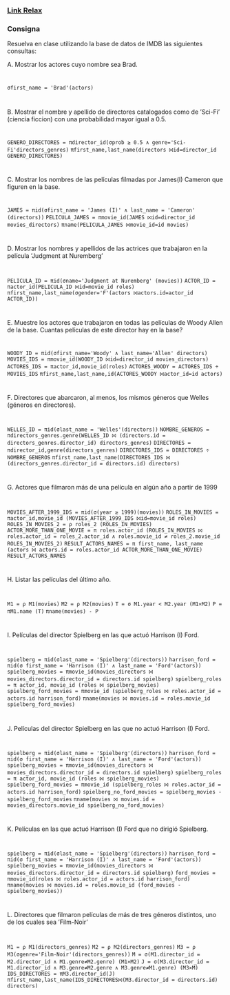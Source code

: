 ### [Link Relax](https://dbis-uibk.github.io/relax/calc/gist/552932a29392f8272951e01ada813ae1/imdbsample/0)

### Consigna
Resuelva en clase utilizando la base de datos de IMDB las siguientes consultas:

A. Mostrar los actores cuyo nombre sea Brad.
#
`σfirst_name = 'Brad'(actors)`
#
B. Mostrar el nombre y apellido de directores catalogados como de ’Sci-Fi’ (ciencia ficcion)
con una probabilidad mayor igual a 0.5.
#
`GENERO_DIRECTORES = πdirector_id(σprob ≥ 0.5 ∧ genre='Sci-Fi'directors_genres)`
`πfirst_name,last_name(directors ⨝id=director_id GENERO_DIRECTORES)`
#
C. Mostrar los nombres de las películas filmadas por James(I) Cameron que figuren en la
base.
#
`JAMES = πid(σfirst_name = 'James (I)' ∧ last_name = 'Cameron' (directors))`
`PELICULA_JAMES = πmovie_id(JAMES ⨝id=director_id movies_directors)`
`πname(PELICULA_JAMES ⨝movie_id=id movies)`
#
D. Mostrar los nombres y apellidos de las actrices que trabajaron en la película ’Judgment
at Nuremberg’
#
`PELICULA_ID = πid(σname='Judgment at Nuremberg' (movies))`
`ACTOR_ID = πactor_id(PELICULA_ID ⨝id=movie_id roles)`
`πfirst_name,last_name(σgender='F'(actors ⨝actors.id=actor_id ACTOR_ID))`
#
E. Muestre los actores que trabajaron en todas las películas de Woody Allen de la base.
Cuantas películas de este director hay en la base?
#
`WOODY_ID = πid(σfirst_name='Woody' ∧ last_name='Allen' directors)`
`MOVIES_IDS = πmovie_id(WOODY_ID ⨝id=director_id movies_directors)`
`ACTORES_IDS = πactor_id,movie_id(roles)`
`ACTORES_WOODY = ACTORES_IDS ÷ MOVIES_IDS`
`πfirst_name,last_name,id(ACTORES_WOODY ⨝actor_id=id actors)`
#
F. Directores que abarcaron, al menos, los mismos géneros que Welles (géneros en directores).
#
`WELLES_ID = πid(σlast_name = 'Welles'(directors))`
`NOMBRE_GENEROS = πdirectors_genres.genre(WELLES_ID ⨝ (directors.id = directors_genres.director_id) directors_genres)`
`DIRECTORES = πdirector_id,genre(directors_genres)`
`DIRECTORES_IDS = DIRECTORES ÷ NOMBRE_GENEROS`
`πfirst_name,last_name(DIRECTORES_IDS ⨝ (directors_genres.director_id = directors.id) directors)`
#
G. Actores que filmaron más de una película en algún año a partir de 1999
#
`MOVIES_AFTER_1999_IDS = πid(σ(year ≥ 1999)(movies))`
`ROLES_IN_MOVIES = πactor_id,movie_id (MOVIES_AFTER_1999_IDS ⨝id=movie_id roles)`
`ROLES_IN_MOVIES_2 = ρ roles_2 (ROLES_IN_MOVIES)`
`ACTOR_MORE_THAN_ONE_MOVIE = π roles.actor_id (ROLES_IN_MOVIES ⨝ roles.actor_id = roles_2.actor_id ∧ roles.movie_id ≠ roles_2.movie_id ROLES_IN_MOVIES_2)`
`RESULT_ACTORS_NAMES = π first_name, last_name (actors ⨝ actors.id = roles.actor_id ACTOR_MORE_THAN_ONE_MOVIE)`
`RESULT_ACTORS_NAMES`
#
H. Listar las películas del último año.
#
`M1 = ρ M1(movies)`
`M2 = ρ M2(movies)`
`T = σ M1.year < M2.year (M1⨯M2)`
`P = πM1.name (T)`
`πname(movies) - P`
#
I. Películas del director Spielberg en las que actuó Harrison (I) Ford.
#
`spielberg = πid(σlast_name = 'Spielberg'(directors))` 
`harrison_ford = πid(σ first_name = 'Harrison (I)' ∧ last_name = 'Ford'(actors))`
`spielberg_movies = πmovie_id(movies_directors ⨝ movies_directors.director_id = directors.id spielberg)`
`spielberg_roles = π actor_id, movie_id (roles ⨝ spielberg_movies)`
`spielberg_ford_movies = πmovie_id (spielberg_roles ⨝ roles.actor_id = actors.id harrison_ford)`
`πname(movies ⨝ movies.id = roles.movie_id spielberg_ford_movies)`
#
J. Películas del director Spielberg en las que no actuó Harrison (I) Ford.
#
`spielberg = πid(σlast_name = 'Spielberg'(directors))` 
`harrison_ford = πid(σ first_name = 'Harrison (I)' ∧ last_name = 'Ford'(actors))`
`spielberg_movies = πmovie_id(movies_directors ⨝ movies_directors.director_id = directors.id spielberg)`
`spielberg_roles = π actor_id, movie_id (roles ⨝ spielberg_movies)`
`spielberg_ford_movies = πmovie_id (spielberg_roles ⨝ roles.actor_id = actors.id harrison_ford)`
`spielberg_no_ford_movies = spielberg_movies - spielberg_ford_movies`
`πname(movies ⨝ movies.id = movies_directors.movie_id spielberg_no_ford_movies)`
#
K. Películas en las que actuó Harrison (I) Ford que no dirigió Spielberg.
#
`spielberg = πid(σlast_name = 'Spielberg'(directors))` 
`harrison_ford = πid(σ first_name = 'Harrison (I)' ∧ last_name = 'Ford'(actors))` 
`spielberg_movies = πmovie_id(movies_directors ⨝ movies_directors.director_id = directors.id spielberg)`
`ford_movies = πmovie_id(roles ⨝ roles.actor_id = actors.id harrison_ford)`
`πname(movies ⨝ movies.id = roles.movie_id (ford_movies - spielberg_movies))`
#
L. Directores que filmaron películas de más de tres géneros distintos, uno de los cuales sea
’Film-Noir’
#
`M1 = ρ M1(directors_genres)`
`M2 = ρ M2(directors_genres)`
`M3 = ρ M3(σgenre='Film-Noir'(directors_genres))`
`M = σ(M1.director_id = M2.director_id ∧ M1.genre≠M2.genre) (M1⨯M2)`
`J = σ(M3.director_id = M1.director_id ∧ M3.genre≠M2.genre ∧ M3.genre≠M1.genre) (M3⨯M)`
`IDS_DIRECTORES = πM3.director_id(J)`
`πfirst_name,last_name(IDS_DIRECTORES⨝(M3.director_id = directors.id) directors)`
#